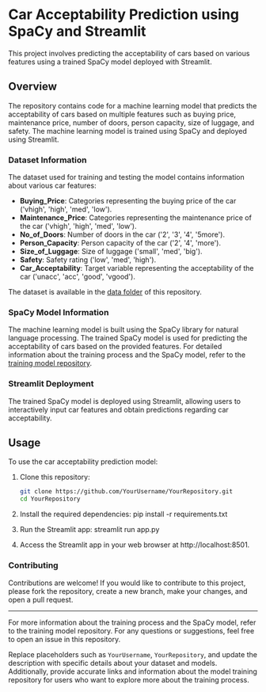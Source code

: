 # Car Acceptability Prediction using SpaCy and Streamlit

This project involves predicting the acceptability of cars based on various features using a trained SpaCy model deployed with Streamlit.

## Overview

The repository contains code for a machine learning model that predicts the acceptability of cars based on multiple features such as buying price, maintenance price, number of doors, person capacity, size of luggage, and safety. The machine learning model is trained using SpaCy and deployed using Streamlit.

### Dataset Information

The dataset used for training and testing the model contains information about various car features:

- **Buying_Price**: Categories representing the buying price of the car ('vhigh', 'high', 'med', 'low').
- **Maintenance_Price**: Categories representing the maintenance price of the car ('vhigh', 'high', 'med', 'low').
- **No_of_Doors**: Number of doors in the car ('2', '3', '4', '5more').
- **Person_Capacity**: Person capacity of the car ('2', '4', 'more').
- **Size_of_Luggage**: Size of luggage ('small', 'med', 'big').
- **Safety**: Safety rating ('low', 'med', 'high').
- **Car_Acceptability**: Target variable representing the acceptability of the car ('unacc', 'acc', 'good', 'vgood').

The dataset is available in the [data folder](./data) of this repository.

### SpaCy Model Information

The machine learning model is built using the SpaCy library for natural language processing. The trained SpaCy model is used for predicting the acceptability of cars based on the provided features. For detailed information about the training process and the SpaCy model, refer to the [training model repository](https://github.com/MBinAsif/CAP).

### Streamlit Deployment

The trained SpaCy model is deployed using Streamlit, allowing users to interactively input car features and obtain predictions regarding car acceptability.

## Usage

To use the car acceptability prediction model:

1. Clone this repository:

   ```bash
   git clone https://github.com/YourUsername/YourRepository.git
   cd YourRepository
2. Install the required dependencies:
   pip install -r requirements.txt
3. Run the Streamlit app:
   streamlit run app.py
4. Access the Streamlit app in your web browser at http://localhost:8501.

### Contributing

Contributions are welcome! If you would like to contribute to this project, please fork the repository, create a new branch, make your changes, and open a pull request.

------------------------------------------------------------------------------------------------------------------------------------------------------------------------

For more information about the training process and the SpaCy model, refer to the training model repository.
For any questions or suggestions, feel free to open an issue in this repository.


Replace placeholders such as `YourUsername`, `YourRepository`, and update the description with specific details about your dataset and models. Additionally, provide accurate links and information about the model training repository for users who want to explore more about the training process.
